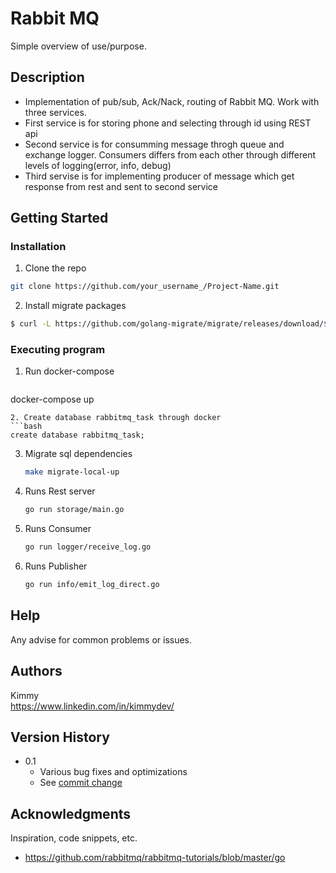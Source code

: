 # Rabbit MQ

Simple overview of use/purpose.

## Description

*  Implementation of pub/sub, Ack/Nack, routing of Rabbit MQ. Work with three services. 
*  First service is for storing phone and selecting through id using REST api
*  Second service is for consumming message throgh queue and exchange logger. Consumers differs from each other through different levels of logging(error, info, debug)
*  Third servise is for implementing producer of message which get response from rest and sent to second service 

## Getting Started


### Installation


1.  Clone the repo
   ```sh
   git clone https://github.com/your_username_/Project-Name.git
   ```
2. Install migrate packages
```bash
$ curl -L https://github.com/golang-migrate/migrate/releases/download/$version/migrate.$platform-amd64.tar.gz | tar xvz
```

### Executing program

1. Run docker-compose 
   ```sh
  docker-compose up
   ```
2. Create database rabbitmq_task through docker
   ```bash
  create database rabbitmq_task;
   ```
3. Migrate sql dependencies
   ```bash
   make migrate-local-up
   ```
4. Runs Rest server
   ```bash
   go run storage/main.go
   ```
5. Runs Consumer
   ```bash
   go run logger/receive_log.go
   ```
6. Runs Publisher
   ```bash
   go run info/emit_log_direct.go
   ```
   

## Help

Any advise for common problems or issues.


## Authors

Kimmy   
https://www.linkedin.com/in/kimmydev/

## Version History

* 0.1
    * Various bug fixes and optimizations
    * See [commit change]() 

## Acknowledgments

Inspiration, code snippets, etc.
*  https://github.com/rabbitmq/rabbitmq-tutorials/blob/master/go
